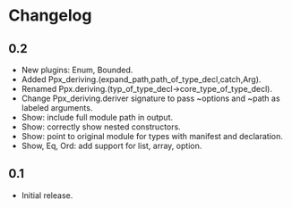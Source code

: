 Changelog
=========

0.2
---

  * New plugins: Enum, Bounded.
  * Added Ppx_deriving.(expand_path,path_of_type_decl,catch,Arg).
  * Renamed Ppx.deriving.(typ_of_type_decl→core_type_of_type_decl).
  * Change Ppx_deriving.deriver signature to pass ~options and ~path as labeled arguments.
  * Show: include full module path in output.
  * Show: correctly show nested constructors.
  * Show: point to original module for types with manifest and declaration.
  * Show, Eq, Ord: add support for list, array, option.

0.1
---

  * Initial release.
